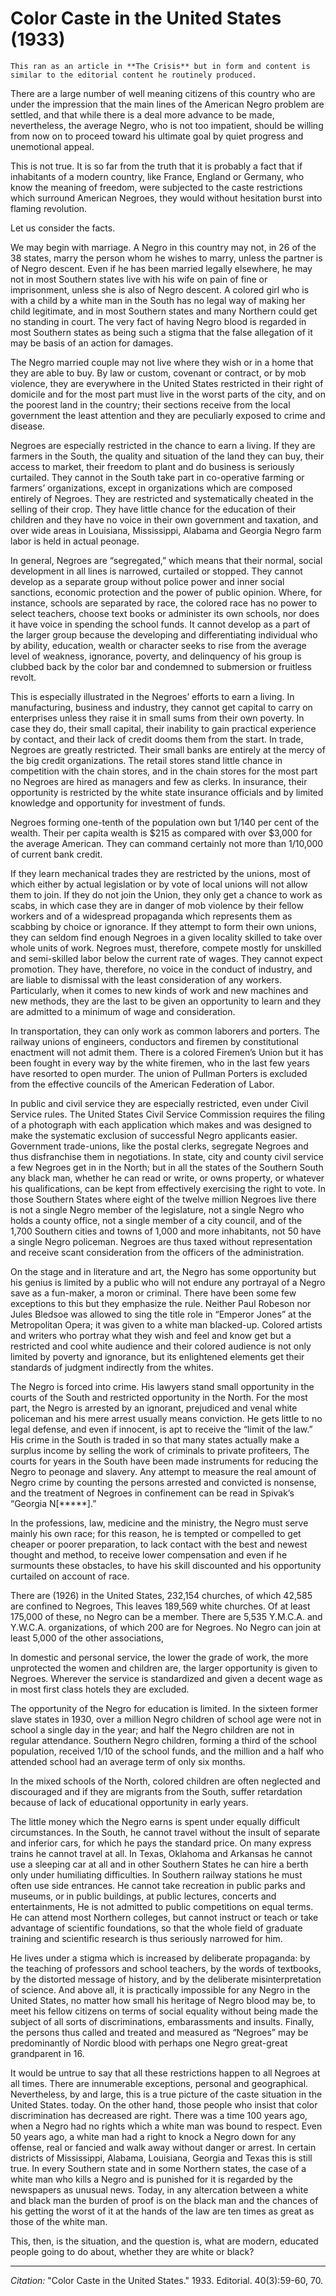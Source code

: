 # Color Caste in the United States (1933)

```{margin}
This ran as an article in **The Crisis** but in form and content is similar to the editorial content he routinely produced.
```

 There are a large number of well meaning citizens of this country who are under the impression that the main lines of the American Negro problem are settled, and that while there is a deal more advance to be made, nevertheless, the average Negro, who is not too impatient, should be willing from now on to proceed toward his ultimate goal by quiet progress and unemotional appeal.

 This is not true. It is so far from the truth that it is probably a fact that if inhabitants of a modern country, like France, England or Germany, who know the meaning of freedom, were subjected to the caste restrictions which surround American Negroes, they would without hesitation burst into flaming revolution.

Let us consider the facts.

 We may begin with marriage. A Negro in this country may not, in 26 of the 38 states, marry the person whom he wishes to marry, unless the partner is of Negro descent. Even if he has been married legally elsewhere, he may not in most Southern states live with his wife on pain of fine or imprisonment, unless she is also of Negro descent. A colored girl who is with a child by a white man in the South has no legal way of making her child legitimate, and in most Southern states and many Northern could get no standing in court. The very fact of having Negro blood is regarded in most Southern states as being such a stigma that the false allegation of it may be basis of an action for damages.


The Negro married couple may not live where they wish or in a home that they are able to buy. By law or custom, covenant or contract, or by mob violence, they are everywhere in the United States restricted in their right of domicile and for the most part must live in the worst parts of the city, and on the poorest land in the country; their sections receive from the local government the least attention and they are peculiarly exposed to crime and disease.

Negroes are especially restricted in the chance to earn a living. If they are farmers in the South, the quality and situation of the land they can buy, their access to market, their freedom to plant and do business is seriously curtailed. They cannot in the South take part in co-operative farming or farmers’ organizations, except in organizations which are composed entirely of Negroes. They are restricted and systematically cheated in the selling of their crop. They have little chance for the education of their children and they have no voice in their own government and taxation, and over wide areas in Louisiana, Mississippi, Alabama and Georgia Negro farm labor is held in actual peonage.

In general, Negroes are “segregated,” which means that their normal, social development in all lines is narrowed, curtailed or stopped. They cannot develop as a separate group without police power and inner social sanctions, economic protection and the power of public opinion. Where, for instance, schools are separated by race, the colored race has no power to select teachers,  choose text books or administer its own schools, nor does it have voice in spending the school funds. It cannot develop as a part of the larger group because the developing and differentiating individual who by ability, education, wealth or character seeks to rise from the average level of weakness, ignorance, poverty, and delinquency of his group is clubbed back by the color bar and condemned to submersion or fruitless revolt.

This is especially illustrated in the Negroes’ efforts to earn a living. In manufacturing, business and industry, they cannot get capital to carry on enterprises unless they raise it in small sums from their own poverty. In case they do, their small capital, their inability to gain practical experience by contact, and their lack of credit dooms them from the start. In trade, Negroes are greatly restricted. Their small banks are entirely at the mercy of the big credit organizations. The retail stores stand little chance in competition with the chain stores, and in the chain stores for the most part no Negroes are hired as managers and few as clerks. In insurance, their opportunity is restricted by the white state insurance officials and by limited knowledge and opportunity for investment of funds.

Negroes forming one-tenth of the population own but 1/140 per cent of the wealth. Their per capita wealth is $215 as compared with over $3,000 for the average American. They can command certainly not more than 1/10,000 of current bank credit.

If they learn mechanical trades they are restricted by the unions, most of which either by actual legislation or by vote of local unions will not allow them to join. If they do not join the Union, they only get a chance to work as scabs, in which case they are in danger of mob violence by their fellow workers and of a widespread propaganda which represents them as scabbing by choice or ignorance. If they attempt to form their own unions, they can seldom find enough Negroes in a given locality skilled to take over whole units of work. Negroes must, therefore, compete mostly for unskilled and semi-skilled labor below the current rate of wages. They cannot expect promotion. They have, therefore, no voice in the conduct of industry, and are liable to dismissal with the least consideration of any workers. Particularly, when it comes to new kinds of work and new machines and new methods, they are the last to be given an opportunity to learn and they are admitted to a minimum of wage and consideration.

In transportation, they can only work as common laborers and porters. The railway unions of engineers, conductors and firemen by constitutional enactment will not admit them. There is a colored Firemen’s Union but it has been fought in every way by the white firemen, who in the last few years have resorted to open murder. The union of Pullman Porters is excluded from the effective councils of the American Federation of Labor.

In public and civil service they are especially restricted, even under Civil Service rules. The United States Civil Service Commission requires the filing of a photograph with each application which makes and was designed to make the systematic exclusion of successful Negro applicants easier. Government trade-unions, like the postal clerks, segregate Negroes and thus disfranchise them in negotiations. In state, city and county civil service a few Negroes get in in the North; but in all the states of the Southern South any black man, whether he can read or write, or owns property, or whatever his qualifications, can be kept from effectively exercising the right to vote. In those Southern States where eight of the twelve million Negroes live there is not a single Negro member of the legislature, not a single Negro who holds a county office, not a single member of a city council, and of the 1,700 Southern cities and towns of 1,000 and more inhabitants, not 50 have a single Negro policeman. Negroes are thus taxed without representation and receive scant consideration from the officers of the administration.

 On the stage and in literature and art, the Negro has some opportunity but his genius is limited by a public who will not endure any portrayal of a Negro save as a fun-maker, a moron or criminal. There have been some few exceptions to this but they emphasize the rule. Neither Paul Robeson nor Jules Bledsoe was allowed to sing the title role in “Emperor Jones” at the Metropolitan Opera; it was given to a white man blacked-up. Colored artists and writers who portray what they wish and feel and know get but a restricted and cool white audience and their colored audience is not only limited by poverty and ignorance, but its enlightened elements get their standards of judgment indirectly from the whites.

The Negro is forced into crime. His lawyers stand small opportunity in the courts of the South and restricted opportunity in the North. For the most part, the Negro is arrested by an ignorant, prejudiced and venal white policeman and his mere arrest usually means conviction. He gets little to no legal defense, and even if innocent, is apt to receive the “limit of the law.” His crime in the South is traded in so that many states actually make a surplus income by selling the work of criminals to private profiteers, The courts for years in the South have been made instruments for reducing the Negro to peonage and slavery. Any attempt to measure the real amount of Negro crime by counting the persons arrested and convicted is nonsense, and the treatment of Negroes in confinement can be read in Spivak’s “Georgia N[*****].”

In the professions, law, medicine and the ministry, the Negro must serve mainly his own race; for this reason, he is tempted or compelled to get cheaper or poorer preparation, to lack contact with the best and newest thought and method, to receive lower compensation and even if he surmounts these obstacles, to have his skill discounted and his opportunity curtailed on account of race.

There are (1926) in the United States, 232,154 churches, of which 42,585 are confined to Negroes, This leaves 189,569 white churches. Of at least 175,000 of these, no Negro can be a member. There are 5,535 Y.M.C.A. and Y.W.C.A. organizations, of which 200 are for Negroes. No Negro can join at least 5,000 of the other associations,

 In domestic and personal service, the lower the grade of work, the more unprotected the women and children are, the larger opportunity is given to Negroes. Wherever the service is standardized and given a decent wage as in most first class hotels they are excluded.

 The opportunity of the Negro for education is limited. In the sixteen former slave states in 1930, over a million Negro children of school age were not in school a single day in the year; and half the Negro children are not in regular attendance. Southern Negro children, forming a third of the school population, received 1/10 of the school funds, and the million and a half who attended school had an average term of only six months.

In the mixed schools of the North, colored children are often neglected and discouraged and if they are migrants from the South, suffer retardation because of lack of educational opportunity in early years.

The little money which the Negro earns is spent under equally difficult circumstances. In the South, he cannot travel without the insult of separate and inferior cars, for which he pays the standard price. On many express trains he cannot travel at all. In Texas, Oklahoma and Arkansas he cannot use a sleeping car at all and in other Southern States he can hire a berth only under humiliating difficulties. In Southern railway stations he must often use side entrances. He cannot take recreation in public parks and museums, or in public buildings, at public lectures, concerts and entertainments, He is not admitted to public competitions on equal terms. He can attend most Northern colleges, but cannot instruct or teach or take advantage of scientific foundations, so that the whole field of graduate training and scientific research is thus seriously narrowed for him.

He lives under a stigma which is increased by deliberate propaganda: by the teaching of professors and school teachers, by the words of textbooks, by the distorted message of history, and by the deliberate misinterpretation of science. And above all, it is practically impossible for any Negro in the United States, no matter how small his heritage of Negro blood may be, to meet his fellow citizens on terms of social equality without being made the subject of all sorts of discriminations, embarassments and insults. Finally, the persons thus called and treated and measured as “Negroes” may be predominantly of Nordic blood with perhaps one Negro great-great grandparent in 16.

It would be untrue to say that all these restrictions happen to all Negroes at all times. There are innumerable exceptions, personal and geographical. Nevertheless, by and large, this is a true picture of the caste situation in the United States. today. On the other hand, those people who insist that color discrimination has decreased are right. There was a time 100 years ago, when a Negro had no rights which a white man was bound to respect. Even 50 years ago, a white man had a right to knock a Negro down for any offense, real or fancied and walk away without danger or arrest. In certain districts of Mississippi, Alabama, Louisiana, Georgia and Texas this is still true. In every Southern state and in some Northern states, the case of a white man who kills a Negro and is punished for it is regarded by the newspapers as unusual news. Today, in any altercation between a white and black man the burden of proof is on the black man and the chances of his getting the worst of it at the hands of the law are ten times as great as those of the white man.

This, then, is the situation, and the question is, what are modern, educated people going to do about, whether they are white or black?


_________________
*Citation:* "Color Caste in the United States." 1933. Editorial.  40(3):59-60, 70.
